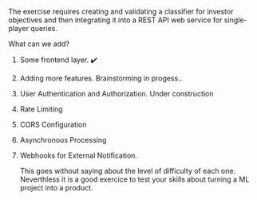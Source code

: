 
The exercise requires creating and validating a classifier for investor objectives and then integrating it into a REST API web service for single-player queries.

What can we add? 
1. Some frontend layer. :heavy_check_mark:
2. Adding more features. Brainstorming in progess..
3. User Authentication and Authorization. Under construction
4. Rate Limiting
5. CORS Configuration
6. Asynchronous Processing
7. Webhooks for External Notification.

   This goes without saying about the level of difficulty of each one. Neverthless it is a good exercice to test your skills about turning a ML project into a product.



